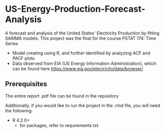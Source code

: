 # US-Energy-Production-Forecast-Analysis
A forecast and analysis of the United States' Electricity Production by fitting SARIMA models. This project was the final for the course PSTAT 174: Time Series

- Model creating using R, and further identified by analyzing ACF and PACF plots
- Data observed from EIA (US Energy Information Administration), which can be found here https://www.eia.gov/electricity/data/browser/

## Prerequisites 
The entire report .pdf file can be found in the repository

Additionally, if you would like to run the project in the .rmd file, you will need the following:
- R 4.2.0+
    - for packages, refer to requirements.txt